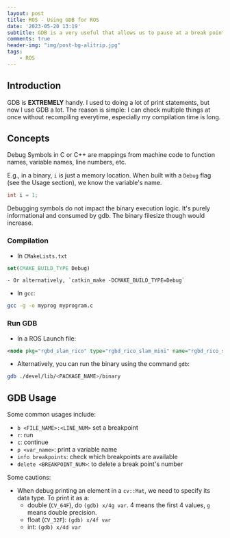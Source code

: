 ```yaml
---
layout: post
title: ROS - Using GDB for ROS
date: '2023-05-20 13:19'
subtitle: GDB is a very useful that allows us to pause at a break point or failure and inspect.
comments: true
header-img: "img/post-bg-alitrip.jpg"
tags:
    - ROS
---
```


## Introduction

GDB is **EXTREMELY** handy. I used to doing a lot of print statements, but now I use GDB a lot. The reason is simple: I can check multiple things at once without recompiling everytime, especially my compilation time is long.

## Concepts

Debug Symbols in C or C++ are mappings from machine code to function names, variable names, line numbers, etc.

E.g., in a binary, `i` is just a memory location. When built with a `Debug` flag (see the Usage section), we know the variable's name.

```cpp
int i = 1;
```

Debugging symbols do not impact the binary execution logic. It's purely informational and consumed by gdb. The binary filesize though would increase.

### Compilation 

- In `CMakeLists.txt`

```cmake
set(CMAKE_BUILD_TYPE Debug)
```
    - Or alternatively, `catkin_make -DCMAKE_BUILD_TYPE=Debug`

- In `gcc`:

```bash
gcc -g -o myprog myprogram.c
```

### Run GDB

- In a ROS Launch file:

```xml
<node pkg="rgbd_slam_rico" type="rgbd_rico_slam_mini" name="rgbd_rico_slam_mini" output="screen" launch-prefix="gdb -ex run --args"/>
```

- Alternatively, you can run the binary using the command `gdb`:

```bash
gdb ./devel/lib/<PACKAGE_NAME>/binary
```

## GDB Usage

Some common usages include:

- `b <FILE_NAME>:<LINE_NUM>` set a breakpoint
- `r`: run 
- `c`: continue
- `p <var_name>`: print a variable name
- `info breakpoints`: check which breakpoints are available
- `delete <BREAKPOINT_NUM>`: to delete a break point's number

Some cautions:

- When debug printing an element in a `cv::Mat`, we need to specify its data type. To print it as a: 
    - double (`CV_64F`), do `(gdb) x/4g var`. 4 means the first 4 values, `g` means double precision. 
    - float (`CV_32F`): `(gdb) x/4f var`
    - int: `(gdb) x/4d var`
